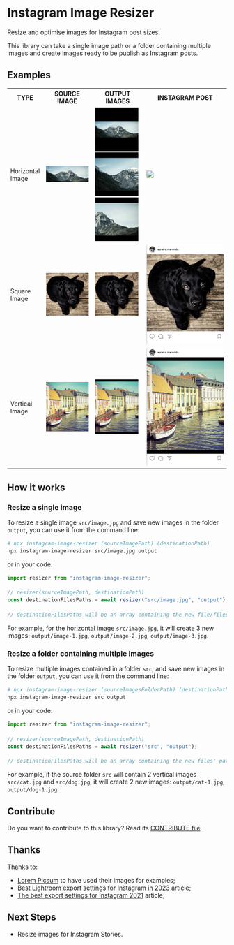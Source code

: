 # Instagram Image Resizer

Resize and optimise images for Instagram post sizes.

This library can take a single image path or a folder containing multiple images and create images ready to be publish as Instagram posts.

## Examples

<table>
  <tr>
    <th>TYPE</th>
    <th>SOURCE IMAGE</th>
    <th>OUTPUT IMAGES</th>
    <th>INSTAGRAM POST</th>
  </tr>
  <tr>
    <td>Horizontal<br/>Image</td>
    <td>
      <img src="./test/files/src/horizontal3.jpeg" width="100" />
    </td>
    <td>
      <img src="./test/files/expected/horizontal3-1.jpg" width="100" /><br />
      <img src="./test/files/expected/horizontal3-2.jpg" width="100" /><br />
      <img src="./test/files/expected/horizontal3-3.jpg" width="100" />
    </td>
    <td>
      <img src="./docs/horizontal-preview.gif" width="200" />
    </td>
  </tr>
  <tr>
    <td>Square<br/>Image</td>
    <td>
      <img src="./test/files/src/square.jpeg" width="100" />
    </td>
    <td>
      <img src="./test/files/expected/square-1.jpg" width="100" />
    </td>
    <td>
      <img src="./docs/square-preview.png" width="200" />
    </td>
  </tr>
  <tr>
    <td>Vertical<br/>Image</td>
    <td>
      <img src="./test/files/src/vertical1.jpeg" width="100" />
    </td>
    <td>
      <img src="./test/files/expected/vertical1-1.jpg" width="100" />
    </td>
    <td>
      <img src="./docs/vertical-preview.png" width="200" />
    </td>
  </tr>
</table>

## How it works

### Resize a single image

To resize a single image `src/image.jpg` and save new images in the folder `output`, you can use it from the command line:

```bash
# npx instagram-image-resizer (sourceImagePath) (destinationPath)
npx instagram-image-resizer src/image.jpg output
```

or in your code:

```javascript
import resizer from "instagram-image-resizer";

// resizer(sourceImagePath, destinationPath)
const destinationFilesPaths = await resizer("src/image.jpg", "output");

// destinationFilesPaths will be an array containing the new file/files' paths
```

For example, for the horizontal image `src/image.jpg`, it will create 3 new images: `output/image-1.jpg`, `output/image-2.jpg`, `output/image-3.jpg`.

### Resize a folder containing multiple images

To resize multiple images contained in a folder `src`, and save new images in the folder `output`, you can use it from the command line:

```bash
# npx instagram-image-resizer (sourceImagesFolderPath) (destinationPath)
npx instagram-image-resizer src output
```

or in your code:

```javascript
import resizer from "instagram-image-resizer";

// resizer(sourceImagePath, destinationPath)
const destinationFilesPaths = await resizer("src", "output");

// destinationFilesPaths will be an array containing the new files' paths
```

For example, if the source folder `src` will contain 2 vertical images `src/cat.jpg` and `src/dog.jpg`, it will create 2 new images: `output/cat-1.jpg`, `output/dog-1.jpg`.

## Contribute

Do you want to contribute to this library? Read its [CONTRIBUTE file](./CONTRIBUTE.md).

## Thanks

Thanks to:
- [Lorem Picsum](https://picsum.photos/) to have used their images for examples;
- [Best Lightroom export settings for Instagram in 2023](https://shotkit.com/lightroom-export-instagram/) article;
- [The best export settings for Instagram 2021](https://patkay.com/blogs/pk/instagram-export-settings-lightroom) article;

## Next Steps

- Resize images for Instagram Stories.
